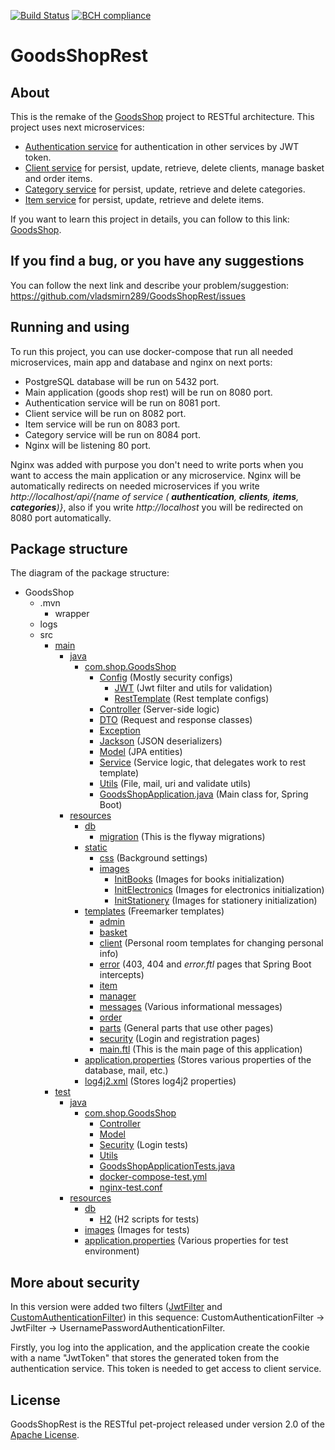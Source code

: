 [![Build Status](https://travis-ci.org/vladsmirn289/GoodsShopRest.svg?branch=master)](https://travis-ci.org/github/vladsmirn289/GoodsShopRest)
[![BCH compliance](https://bettercodehub.com/edge/badge/vladsmirn289/GoodsShopRest?branch=master)](https://bettercodehub.com/)
# GoodsShopRest

## About
This is the remake of the [GoodsShop] project to RESTful architecture. This project uses next microservices:
*   [Authentication service] for authentication in other services by JWT token.
*   [Client service] for persist, update, retrieve, delete clients, manage basket and order items.
*   [Category service] for persist, update, retrieve and delete categories.
*   [Item service] for persist, update, retrieve and delete items.

If you want to learn this project in details, you can follow to this link: [GoodsShop].

## If you find a bug, or you have any suggestions
You can follow the next link and describe your problem/suggestion: https://github.com/vladsmirn289/GoodsShopRest/issues

## Running and using
To run this project, you can use docker-compose that run all needed microservices, main app and database and nginx on next ports:
*   PostgreSQL database will be run on 5432 port.
*   Main application (goods shop rest) will be run on 8080 port.
*   Authentication service will be run on 8081 port.
*   Client service will be run on 8082 port.
*   Item service will be run on 8083 port.
*   Category service will be run on 8084 port.
*   Nginx will be listening 80 port.

Nginx was added with purpose you don't need to write ports when you want to access the main application or any microservice.
Nginx will be automatically redirects on needed microservices if you write *http://localhost/api/{name of service (
**authentication**, **clients**, **items**, **categories**)}*, also if you write *http://localhost* you will be redirected on 8080 port automatically.

## Package structure
The diagram of the package structure:

*   GoodsShop
    *   .mvn
        *   wrapper
    *   logs
    *   src
        *   [main]
            *   [java]
                *   [com.shop.GoodsShop]
                    *   [Config] (Mostly security configs)
                        *   [JWT] (Jwt filter and utils for validation)
                        *   [RestTemplate] (Rest template configs)
                    *   [Controller] (Server-side logic)
                    *   [DTO] (Request and response classes)
                    *   [Exception]
                    *   [Jackson] (JSON deserializers)
                    *   [Model] (JPA entities)
                    *   [Service] (Service logic, that delegates work to rest template)
                    *   [Utils] (File, mail, uri and validate utils)
                    *   [GoodsShopApplication.java] (Main class for, Spring Boot)
            *   [resources]
                *   [db]
                    *   [migration] (This is the flyway migrations)
                *   [static]
                    *   [css] (Background settings)
                    *   [images]
                        *   [InitBooks] (Images for books initialization)
                        *   [InitElectronics] (Images for electronics initialization)
                        *   [InitStationery] (Images for stationery initialization)
                *   [templates] (Freemarker templates)
                    *   [admin]
                    *   [basket]
                    *   [client] (Personal room templates for changing personal info)
                    *   [error] (403, 404 and *error.ftl* pages that Spring Boot intercepts)
                    *   [item]
                    *   [manager]
                    *   [messages] (Various informational messages)
                    *   [order]
                    *   [parts] (General parts that use other pages)
                    *   [security] (Login and registration pages)
                    *   [main.ftl] (This is the main page of this application)
                *   [application.properties] (Stores various properties of the database, mail, etc.)
                *   [log4j2.xml] (Stores log4j2 properties)
        *   [test]
            *   [java][java2]
                *   [com.shop.GoodsShop][comInTest]
                    *   [Controller][ControllerTest]
                    *   [Model][ModelTest]
                    *   [Security][SecurityTest] (Login tests)
                    *   [Utils][UtilsTest]
                    *   [GoodsShopApplicationTests.java]
                    *   [docker-compose-test.yml]
                    *   [nginx-test.conf]
            *   [resources][testRes]
                *   [db][testDb]
                    *   [H2] (H2 scripts for tests)
                *   [images][testImages] (Images for tests)
                *   [application.properties][application-test.properties] (Various properties for test environment)
                
## More about security
In this version were added two filters ([JwtFilter] and [CustomAuthenticationFilter]) in this sequence:
CustomAuthenticationFilter -> JwtFilter -> UsernamePasswordAuthenticationFilter.

Firstly, you log into the application, and the application
create the cookie with a name "JwtToken" that stores the generated token from the authentication service.
This token is needed to get access to client service.

## License
GoodsShopRest is the RESTful pet-project released under version 2.0 of the [Apache License](https://www.apache.org/licenses/LICENSE-2.0).

[GoodsShop]: https://github.com/vladsmirn289/GoodsShop
[Authentication service]: https://github.com/vladsmirn289/AuthenticationService
[Client service]: https://github.com/vladsmirn289/ClientServiceRest
[Category service]: https://github.com/vladsmirn289/ClientServiceRest
[Item service]: https://github.com/vladsmirn289/ClientServiceRest

[main]: ./src/main
[java]: ./src/main/java
[com.shop.GoodsShop]: ./src/main/java/com/shop/GoodsShop
[Config]: ./src/main/java/com/shop/GoodsShop/Config
[CustomAuthenticationFilter]: ./src/main/java/com/shop/GoodsShop/Config/CustomAuthenticationFilter.java
[JWT]: ./src/main/java/com/shop/GoodsShop/Config/JWT
[JwtFilter]: ./src/main/java/com/shop/GoodsShop/Config/JWT/JwtFilter.java
[RestTemplate]: ./src/main/java/com/shop/GoodsShop/Config/RestTemplate
[Controller]: ./src/main/java/com/shop/GoodsShop/Controller
[DTO]: ./src/main/java/com/shop/GoodsShop/DTO
[Exception]: ./src/main/java/com/shop/GoodsShop/Exception
[Jackson]: ./src/main/java/com/shop/GoodsShop/Jackson
[Model]: ./src/main/java/com/shop/GoodsShop/Model
[Service]: ./src/main/java/com/shop/GoodsShop/Service
[Utils]: ./src/main/java/com/shop/GoodsShop/Utils
[GoodsShopApplication.java]: ./src/main/java/com/shop/GoodsShop/GoodsShopApplication.java

[resources]: ./src/main/resources
[db]: ./src/main/resources/db
[migration]: ./src/main/resources/db/migration
[static]: ./src/main/resources/static
[css]: ./src/main/resources/static/css
[images]: ./src/main/resources/static/images
[InitBooks]: ./src/main/resources/static/images/InitBooks
[InitElectronics]: ./src/main/resources/static/images/InitElectronics
[InitStationery]: ./src/main/resources/static/images/InitStationery
[templates]: ./src/main/resources/templates
[admin]: ./src/main/resources/templates/admin
[basket]: ./src/main/resources/templates/basket
[client]: ./src/main/resources/templates/client
[error]: ./src/main/resources/templates/error
[item]: ./src/main/resources/templates/item
[manager]: ./src/main/resources/templates/manager
[messages]: ./src/main/resources/templates/messages
[order]: ./src/main/resources/templates/order
[parts]: ./src/main/resources/templates/parts
[security]: ./src/main/resources/templates/security
[main.ftl]: ./src/main/resources/templates/main.ftl
[application.properties]: ./src/main/resources/application.properties
[log4j2.xml]: ./src/main/resources/log4j2.xml

[test]: ./src/test
[testRes]: ./src/test/resources
[testDb]: ./src/test/resources/db
[H2]: ./src/test/resources/db/H2
[testImages]: ./src/test/resources/images
[application-test.properties]: ./src/test/resources/application.properties
[java2]: ./src/test/java
[comInTest]: ./src/test/java/com/shop/GoodsShop
[ControllerTest]: ./src/test/java/com/shop/GoodsShop/Controller
[ModelTest]: ./src/test/java/com/shop/GoodsShop/Model
[SecurityTest]: ./src/test/java/com/shop/GoodsShop/Security
[UtilsTest]: ./src/test/java/com/shop/GoodsShop/Utils
[GoodsShopApplicationTests.java]: ./src/test/java/com/shop/GoodsShop/GoodsShopApplicationTests.java
[docker-compose-test.yml]: ./src/test/java/com/shop/GoodsShop/docker-compose-test.yml
[nginx-test.conf]: ./src/test/java/com/shop/GoodsShop/nginx-test.conf